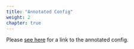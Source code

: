 ```yaml
---
title: "Annotated Config"
weight: 2
chapter: true
---
```


Please [see here](/v1.0/docs/m3query/config/annotated_config.yaml) for a link to the annotated config.
